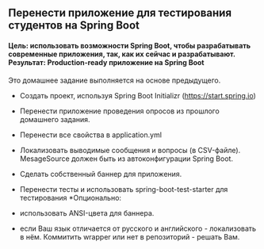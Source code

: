 ## Перенести приложение для тестирования студентов на Spring Boot

#### Цель: использовать возможности Spring Boot, чтобы разрабатывать современные приложения, так, как их сейчас и разрабатывают. Результат: Production-ready приложение на Spring Boot

Это домашнее задание выполняется на основе предыдущего.

* Создать проект, используя Spring Boot Initializr (https://start.spring.io)
* Перенести приложение проведения опросов из прошлого домашнего задания.
* Перенести все свойства в application.yml
* Локализовать выводимые сообщения и вопросы (в CSV-файле). MesageSource должен быть из автоконфигурации Spring Boot.
* Сделать собственный баннер для приложения.
* Перенести тесты и использовать spring-boot-test-starter для тестирования
*Опционально:

* использовать ANSI-цвета для баннера.
* если Ваш язык отличается от русского и английского - локализовать в нём.
Коммитить wrapper или нет в репозиторий - решать Вам.
